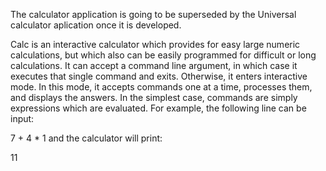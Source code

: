 The calculator application is going to be superseded by the Universal calculator aplication once it is developed.



Calc is an interactive calculator which provides for easy large numeric calculations, but which also can be easily programmed for difficult or long calculations. It can accept a command line argument, in which case it executes that single command and exits. Otherwise, it enters interactive mode. In this mode, it accepts commands one at a time, processes them, and displays the answers. In the simplest case, commands are simply expressions which are evaluated. For example, the following line can be input:

7 + 4 * 1
and the calculator will print:

11
